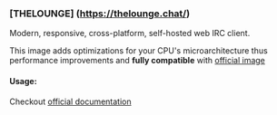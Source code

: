 ### [THELOUNGE] (https://thelounge.chat/)

Modern, responsive, cross-platform, self-hosted web IRC client.

This image adds optimizations for your CPU's microarchitecture thus performance improvements and **fully compatible** with [official image](https://hub.docker.com/r/thelounge/thelounge/)

#### Usage:

Checkout [official documentation](https://github.com/thelounge/thelounge-docker/blob/master/README.md)
